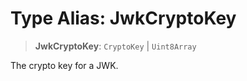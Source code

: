 # Type Alias: JwkCryptoKey

> **JwkCryptoKey**: `CryptoKey` \| `Uint8Array`

The crypto key for a JWK.
